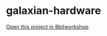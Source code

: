 galaxian-hardware
=====

[Open this project in 8bitworkshop](http://8bitworkshop.com/redir.html?platform=galaxian-scramble&githubURL=https%3A%2F%2Fgithub.com%2FMikeDX%2Fgalaxian-hardware&file=shoot2.c).
